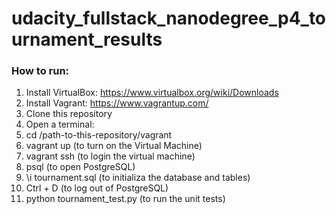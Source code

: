 # udacity_fullstack_nanodegree_p4_tournament_results
### How to run:
1. Install VirtualBox: https://www.virtualbox.org/wiki/Downloads
2. Install Vagrant: https://www.vagrantup.com/
3. Clone this repository
4. Open a terminal:
5. cd /path-to-this-repository/vagrant
6. vagrant up (to turn on the Virtual Machine)
7. vagrant ssh (to login the virtual machine)
8. psql (to open PostgreSQL)
9. \i tournament.sql (to initializa the database and tables)
10. Ctrl + D (to log out of PostgreSQL)
11. python tournament_test.py (to run the unit tests)
